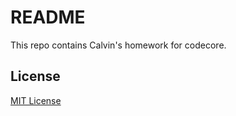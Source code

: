 # README

This repo contains Calvin's homework for codecore.

## License
[MIT License](https://opensource.org/licenses/MIT)
